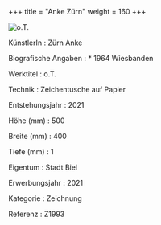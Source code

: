 +++
title = "Anke Zürn"
weight = 160
+++

![o.T.](/images/z1993.jpg)

KünstlerIn
: Zürn Anke

Biografische Angaben
: \* 1964 Wiesbanden

Werktitel
: o.T.

Technik
: Zeichentusche auf Papier

Entstehungsjahr
: 2021

Höhe (mm)
: 500

Breite (mm)
: 400

Tiefe (mm)
: 1

Eigentum
: Stadt Biel

Erwerbungsjahr
: 2021

Kategorie
: Zeichnung

Referenz
: Z1993

